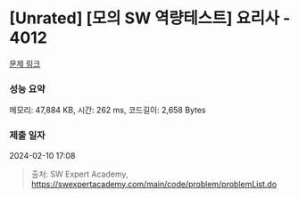 # [Unrated] [모의 SW 역량테스트] 요리사 - 4012 

[문제 링크](https://swexpertacademy.com/main/code/problem/problemDetail.do?contestProbId=AWIeUtVakTMDFAVH) 

### 성능 요약

메모리: 47,884 KB, 시간: 262 ms, 코드길이: 2,658 Bytes

### 제출 일자

2024-02-10 17:08



> 출처: SW Expert Academy, https://swexpertacademy.com/main/code/problem/problemList.do